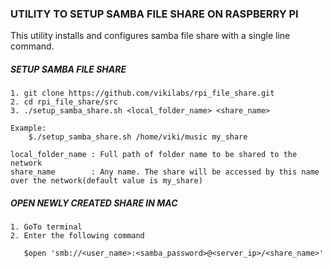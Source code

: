 ### UTILITY TO SETUP SAMBA FILE SHARE ON RASPBERRY PI

This utility installs and configures samba file share with a single line command.

##### SETUP SAMBA FILE SHARE 

    1. git clone https://github.com/vikilabs/rpi_file_share.git
    2. cd rpi_file_share/src
    3. ./setup_samba_share.sh <local_folder_name> <share_name>

    Example:
        $./setup_samba_share.sh /home/viki/music my_share

    local_folder_name : Full path of folder name to be shared to the network
    share_name        : Any name. The share will be accessed by this name over the network(default value is my_share)      

##### OPEN NEWLY CREATED SHARE IN MAC
    
    1. GoTo terminal 
    2. Enter the following command
       
       $open 'smb://<user_name>:<samba_password>@<server_ip>/<share_name>'
